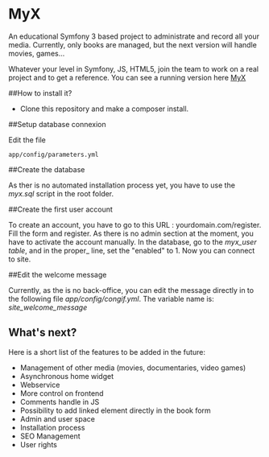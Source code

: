 # MyX
An educational Symfony 3 based project to administrate and record all your media.
Currently, only books are managed, but the next version will handle movies, games...

Whatever your level in Symfony, JS, HTML5, join the team to work on a real project and to get a reference.
You can see a running version here [MyX](http://books.dynamic-mess.com/)

##How to install it?

* Clone this repository and make a composer install.

##Setup database connexion

Edit the file 

    app/config/parameters.yml


##Create the database

As ther is no automated installation process yet, you have to use the _myx.sql_ script in the root folder.

##Create the first user account

To create an account, you have to go to this URL : yourdomain.com/register.
Fill the form and register. As there is no admin section at the moment, you have
to activate the account manually. In the database, go to the _myx_user table_, and in the proper_ line, set the "enabled" to 1.
Now you can connect to site.

##Edit the welcome message

Currently, as the is no back-office, you can edit the message directly in to the following file _app/config/congif.yml_. The variable name is: _site_welcome_message_

## What's next?

Here is a short list of the features to be added in the future:

* Management of other media (movies, documentaries, video games)
* Asynchronous home widget
* Webservice
* More control on frontend
* Comments handle in JS
* Possibility to add linked element directly in the book form
* Admin and user space
* Installation process
* SEO Management
* User rights
